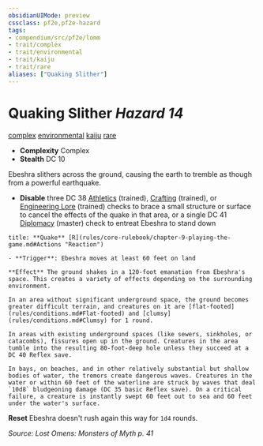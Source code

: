 ```yaml
---
obsidianUIMode: preview
cssclass: pf2e,pf2e-hazard
tags:
- compendium/src/pf2e/lomm
- trait/complex
- trait/environmental
- trait/kaiju
- trait/rare
aliases: ["Quaking Slither"]
---
```

# Quaking Slither *Hazard 14*  
[complex](complex.md "Complex Hazard Trait")  [environmental](environmental.md "Environmental Hazard Trait")  [kaiju](kaiju-frp2.md "Kaiju  Trait")  [rare](rare.md "Rare Rarity Trait")  

- **Complexity** Complex
- **Stealth** DC 10  

Ebeshra slithers across the ground, causing the earth to tremble as though from a powerful earthquake.

- **Disable** three DC 38 [Athletics](skills.md#Athletics) (trained), [Crafting](skills.md#Crafting) (trained), or [Engineering Lore](skills.md#Lore) (trained) checks to brace a small structure or surface to cancel the effects of the quake in that area, or a single DC 41 [Diplomacy](skills.md#Diplomacy) (master) check to entreat Ebeshra to stand down  

```ad-embed-ability
title: **Quake** [R](rules/core-rulebook/chapter-9-playing-the-game.md#Actions "Reaction")

- **Trigger**: Ebeshra moves at least 60 feet on land

**Effect** The ground shakes in a 120-foot emanation from Ebeshra's space. This creates a variety of effects depending on the surrounding environment.

In an area without significant underground space, the ground becomes greater difficult terrain, and creatures on it are [flat-footed](rules/conditions.md#Flat-footed) and [clumsy](rules/conditions.md#Clumsy) for 1 round.

In areas with existing underground spaces (like sewers, sinkholes, or catacombs), fissures open up in the ground. Creatures in the area tumble into the resulting 80-foot-deep hole unless they succeed at a DC 40 Reflex save.

In bays, on beaches, and in other relatively substantial but shallow bodies of water, the tremors create dangerous waves. Creatures in the water or within 60 feet of the waterline are struck by waves that deal `10d8` bludgeoning damage (DC 35 basic Reflex save). On a critical failure, a creature is instantly swept 60 feet out to sea and 60 feet under the water's surface.
```

**Reset** Ebeshra doesn't rush again this way for `1d4` rounds.  

*Source: Lost Omens: Monsters of Myth p. 41*